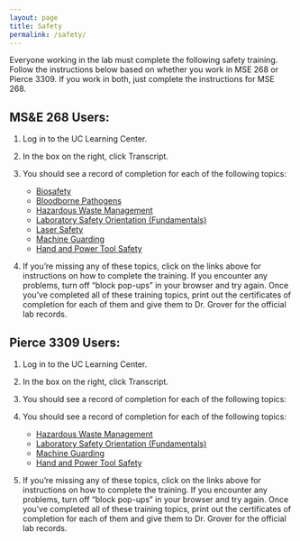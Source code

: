 ```yaml
---
layout: page
title: Safety
permalink: /safety/
---
```


Everyone working in the lab must complete the following safety training.  Follow the instructions below based on whether you work in MSE 268 or Pierce 3309.  If you work in both, just complete the instructions for MSE 268.

MS&E 268 Users:
---------------

 1. Log in to the UC Learning Center.
 2. In the box on the right, click Transcript.
 3. You should see a record of completion for each of the following topics:
    - [Biosafety](http://www.ehs.ucr.edu/training/online/biosafety/indexlms.html)
    - [Bloodborne Pathogens](http://www.ehs.ucr.edu/training/online/bbp/indexlms.html)
    - [Hazardous Waste Management](http://ehs.ucr.edu/training/online/hwm/indexlms.html)
    - [Laboratory Safety Orientation (Fundamentals)](http://ehs.ucr.edu/training/online/lso/indexlms.html)
    - [Laser Safety](http://ehs.ucr.edu/training/online/laser/indexlms.html)
    - [Machine Guarding](http://www.ehs.ucr.edu/training/online/machine.html)
    - [Hand and Power Tool Safety](http://ehs.ucr.edu/training/online/tool.html)
    
 4. If you’re missing any of these topics, click on the links above for instructions on how to complete the training.  If you encounter any problems, turn off “block pop-ups” in your browser and try again.  Once you’ve completed all of these training topics, print out the certificates of completion for each of them and give them to Dr. Grover for the official lab records.


Pierce 3309 Users:
------------------

 1. Log in to the UC Learning Center.
 2. In the box on the right, click Transcript.
 3. You should see a record of completion for each of the following topics:
 3. You should see a record of completion for each of the following topics:
    - [Hazardous Waste Management](http://ehs.ucr.edu/training/online/hwm/indexlms.html)
    - [Laboratory Safety Orientation (Fundamentals)](http://ehs.ucr.edu/training/online/lso/indexlms.html)
    - [Machine Guarding](http://www.ehs.ucr.edu/training/online/machine.html)
    - [Hand and Power Tool Safety](http://ehs.ucr.edu/training/online/tool.html)
    
 4. If you’re missing any of these topics, click on the links above for instructions on how to complete the training.  If you encounter any problems, turn off “block pop-ups” in your browser and try again.  Once you’ve completed all of these training topics, print out the certificates of completion for each of them and give them to Dr. Grover for the official lab records.



